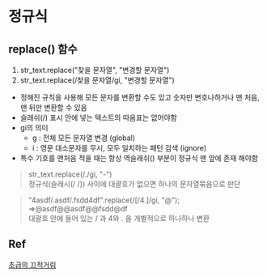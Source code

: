 # 정규식

## replace() 함수

1. str_text.replace("찾을 문자열", "변경할 문자열")
2. str_text.replace(/찾을 문자열/gi, "변경할 문자열")

- 정해진 규칙을 사용해 모든 문자를 변환할 수도 있고 숫자만 변호나하거나 맨 처음, 맨 뒤만 변환할 수 있음
- 슬래쉬(/) 표시 안에 넣는 텍스트의 따옴표는 없어야함
- gi의 의미
  - g : 전체 모든 문자열 변경 (global)
  - i : 영문 대소문자를 무시, 모두 일치하는 패턴 검색 (ignore)
- 특수 기호를 맨처음 적을 때는 항상 역슬래쉬(\) 부분이 정규식 맨 앞에 존재 해야함

> str_text.replace(/\./gi, "-")  
> 정규식(슬래시(/ /)) 사이에 대괄호가 없으면 하나의 문자열묶음으로 판단

> "4asdf/.asdf/.fsdd4df".replace(/[/4.]/gi, "@"); =>@asdf@@asdf@@fsdd@df  
> 대괄호 안에 들어 있는 / 과 4와 . 을 개별적으로 하나하나 변환

## Ref

[초급의 끄적거림](https://ninearies.tistory.com/177)
